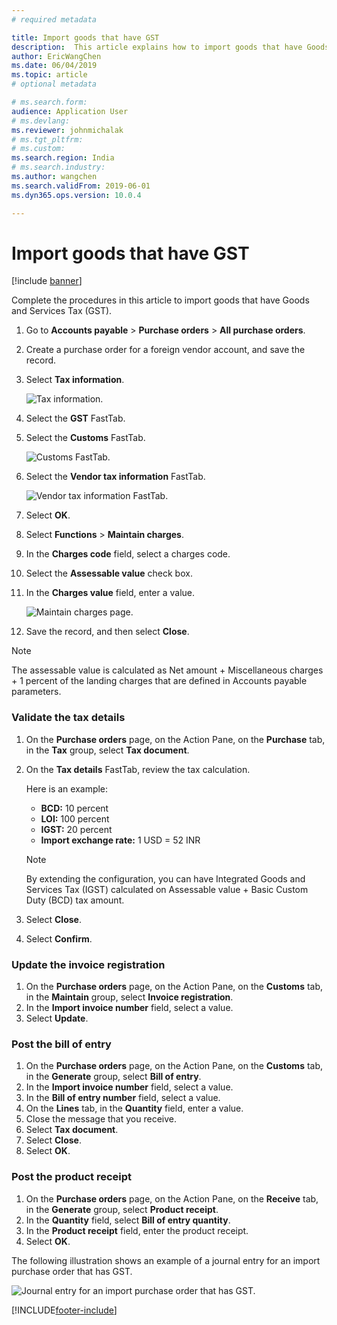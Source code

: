 ```yaml
---
# required metadata

title: Import goods that have GST
description:  This article explains how to import goods that have Goods and Services Tax (GST).
author: EricWangChen
ms.date: 06/04/2019
ms.topic: article
# optional metadata

# ms.search.form: 
audience: Application User
# ms.devlang: 
ms.reviewer: johnmichalak
# ms.tgt_pltfrm: 
# ms.custom: 
ms.search.region: India
# ms.search.industry: 
ms.author: wangchen
ms.search.validFrom: 2019-06-01
ms.dyn365.ops.version: 10.0.4

---
```


# Import goods that have GST

[!include [banner](../../includes/banner.md)]

Complete the procedures in this article to import goods that have Goods and Services Tax (GST).

1. Go to **Accounts payable** \> **Purchase orders** \> **All purchase orders**.
2. Create a purchase order for a foreign vendor account, and save the record.
3. Select **Tax information**.

    ![Tax information.](../media/Capture2019052101.PNG)

4. Select the **GST** FastTab.
5. Select the **Customs** FastTab.

    ![Customs FastTab.](../media/Capture2019052104.PNG)

6. Select the **Vendor tax information** FastTab.

    ![Vendor tax information FastTab.](../media/Capture2019052103.PNG)

7. Select **OK**.
8. Select **Functions** \> **Maintain charges**.
9. In the **Charges code** field, select a charges code.
10. Select the **Assessable value** check box.
11. In the **Charges value** field, enter a value.

    ![Maintain charges page.](../media/Capture2019052105_upd.png)

12. Save the record, and then select **Close**.

    
> [!NOTE]
> The assessable value is calculated as Net amount + Miscellaneous charges + 1 percent of the landing charges that are defined in Accounts payable parameters.

### Validate the tax details

1. On the **Purchase orders** page, on the Action Pane, on the **Purchase** tab, in the **Tax** group, select **Tax document**.
2. On the **Tax details** FastTab, review the tax calculation.

    Here is an example:

    - **BCD:** 10 percent
    - **LOI:** 100 percent
    - **IGST:** 20 percent
    - **Import exchange rate:** 1 USD = 52 INR

    > [!NOTE]
    > By extending the configuration, you can have Integrated Goods and Services Tax (IGST) calculated on Assessable value + Basic Custom Duty (BCD) tax amount.

3. Select **Close**.
4. Select **Confirm**.

### Update the invoice registration

1. On the **Purchase orders** page, on the Action Pane, on the **Customs** tab, in the **Maintain** group, select **Invoice registration**.
2. In the **Import invoice number** field, select a value.
3. Select **Update**.

### Post the bill of entry

1. On the **Purchase orders** page, on the Action Pane, on the **Customs** tab, in the **Generate** group, select **Bill of entry**.
2. In the **Import invoice number** field, select a value.
3. In the **Bill of entry number** field, select a value.
4. On the **Lines** tab, in the **Quantity** field, enter a value.
6. Close the message that you receive.
7. Select **Tax document**.
8. Select **Close**.
9. Select **OK**.

### Post the product receipt

1. On the **Purchase orders** page, on the Action Pane, on the **Receive** tab, in the **Generate** group, select **Product receipt**.
2. In the **Quantity** field, select **Bill of entry quantity**.
3. In the **Product receipt** field, enter the product receipt.
4. Select **OK**.

The following illustration shows an example of a journal entry for an import purchase order that has GST.

![Journal entry for an import purchase order that has GST.](../media/Annotation-2019-05-20-165539.png)


[!INCLUDE[footer-include](../../../includes/footer-banner.md)]
